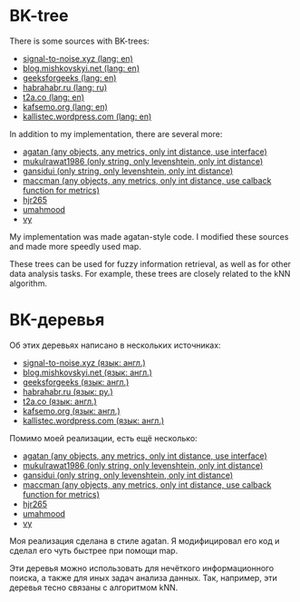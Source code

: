 # BK-tree

There is some sources with BK-trees:

* [signal-to-noise.xyz (lang: en)](http://signal-to-noise.xyz/post/bk-tree/) 
* [blog.mishkovskyi.net (lang: en)](http://blog.mishkovskyi.net/posts/2015/Jul/31/implementing-bk-tree-in-clojure)
* [geeksforgeeks (lang: en)](http://www.geeksforgeeks.org/bk-tree-introduction-implementation/)
* [habrahabr.ru (lang: ru)](https://habrahabr.ru/post/114997/)
* [t2a.co (lang: en)](https://t2a.co/blog/index.php/spell-checking-or-search-engine-suggestions-using-bk-trees/)
* [kafsemo.org (lang: en)](http://www.kafsemo.org/2010/08/03_bk-tree-performance-notes.html)
* [kallistec.wordpress.com (lang: en)](https://kallistec.wordpress.com/tag/k-nearest-neighbors/)


In addition to my implementation, there are several more:

* [agatan (any objects, any metrics, only int distance, use interface)](https://github.com/agatan/bktree/blob/master/bktree.go)
* [mukulrawat1986 (only string, only levenshtein, only int distance)](https://github.com/mukulrawat1986/bktree-go/blob/master/bktree/bktree.go)
* [gansidui (only string, only levenshtein, only int distance)](https://github.com/gansidui/bktree/blob/master/bktree.go)
* [maccman (any objects, any metrics, only int distance, use calback function for metrics)](https://github.com/maccman/bktree/blob/master/bktree.go)
* [hjr265](https://github.com/hjr265/go-bktree/blob/master/bktree.go)
* [umahmood](https://github.com/umahmood/bktree/blob/master/bktree.go)
* [vy](https://github.com/vy/bk-tree)

My implementation was made agatan-style code. I modified these sources and made more speedly used map. 

These trees can be used for fuzzy information retrieval, as well as for other data analysis tasks. For example, these trees are closely related to the kNN algorithm.

# BK-деревья

Об этих деревьях написано в нескольких источниках:

* [signal-to-noise.xyz (язык: англ.)](http://signal-to-noise.xyz/post/bk-tree/) 
* [blog.mishkovskyi.net (язык: англ.)](http://blog.mishkovskyi.net/posts/2015/Jul/31/implementing-bk-tree-in-clojure)
* [geeksforgeeks (язык: англ.)](http://www.geeksforgeeks.org/bk-tree-introduction-implementation/)
* [habrahabr.ru (язык: ру.)](https://habrahabr.ru/post/114997/)
* [t2a.co (язык: англ.)](https://t2a.co/blog/index.php/spell-checking-or-search-engine-suggestions-using-bk-trees/)
* [kafsemo.org (язык: англ.)](http://www.kafsemo.org/2010/08/03_bk-tree-performance-notes.html)
* [kallistec.wordpress.com (язык: англ.)](https://kallistec.wordpress.com/tag/k-nearest-neighbors/)


Помимо моей реализации, есть ещё несколько:

* [agatan (any objects, any metrics, only int distance, use interface)](https://github.com/agatan/bktree/blob/master/bktree.go)
* [mukulrawat1986 (only string, only levenshtein, only int distance)](https://github.com/mukulrawat1986/bktree-go/blob/master/bktree/bktree.go)
* [gansidui (only string, only levenshtein, only int distance)](https://github.com/gansidui/bktree/blob/master/bktree.go)
* [maccman (any objects, any metrics, only int distance, use calback function for metrics)](https://github.com/maccman/bktree/blob/master/bktree.go)
* [hjr265](https://github.com/hjr265/go-bktree/blob/master/bktree.go)
* [umahmood](https://github.com/umahmood/bktree/blob/master/bktree.go)
* [vy](https://github.com/vy/bk-tree)

Моя реализация сделана в стиле agatan. Я модифицировал его код и сделал его чуть быстрее при помощи map.

Эти деревья можно использовать для нечёткого информационного поиска, а также для иных задач анализа данных. Так, например, эти деревья тесно связаны с алгоритмом kNN.